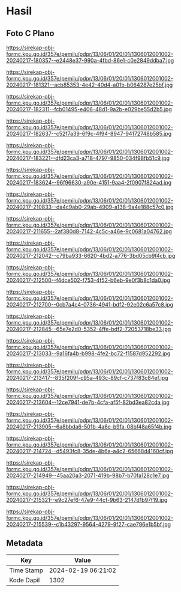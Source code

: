 # Hasil

## Foto C Plano

https://sirekap-obj-formc.kpu.go.id/357e/pemilu/pdpr/13/06/01/20/01/1306012001002-20240217-180357--e2448e37-990a-4fbd-86e1-c0e2849ddba7.jpg

https://sirekap-obj-formc.kpu.go.id/357e/pemilu/pdpr/13/06/01/20/01/1306012001002-20240217-181321--acb85353-4e42-40d4-a01b-b064287e25bf.jpg

https://sirekap-obj-formc.kpu.go.id/357e/pemilu/pdpr/13/06/01/20/01/1306012001002-20240217-182311--fcb01495-e406-48d1-9a2b-e029be55d2b5.jpg

https://sirekap-obj-formc.kpu.go.id/357e/pemilu/pdpr/13/06/01/20/01/1306012001002-20240217-182637--c52f7a39-6f9c-4f94-8947-94172748b585.jpg

https://sirekap-obj-formc.kpu.go.id/357e/pemilu/pdpr/13/06/01/20/01/1306012001002-20240217-183221--dfd23ca3-a718-4797-9850-034f98fb51c9.jpg

https://sirekap-obj-formc.kpu.go.id/357e/pemilu/pdpr/13/06/01/20/01/1306012001002-20240217-183624--96f96630-a90e-4151-9aa4-2f0907f824ad.jpg

https://sirekap-obj-formc.kpu.go.id/357e/pemilu/pdpr/13/06/01/20/01/1306012001002-20240217-210833--da4c9ab0-29ab-4909-a138-9a4e188c57c0.jpg

https://sirekap-obj-formc.kpu.go.id/357e/pemilu/pdpr/13/06/01/20/01/1306012001002-20240217-211655--2af380d8-7142-4c5c-a46e-9c0681a04762.jpg

https://sirekap-obj-formc.kpu.go.id/357e/pemilu/pdpr/13/06/01/20/01/1306012001002-20240217-212042--c79ba933-6620-4bd2-a776-3bd05cb9f4cb.jpg

https://sirekap-obj-formc.kpu.go.id/357e/pemilu/pdpr/13/06/01/20/01/1306012001002-20240217-212500--f4dce502-f753-4f52-b6eb-9e0f3b8c1da0.jpg

https://sirekap-obj-formc.kpu.go.id/357e/pemilu/pdpr/13/06/01/20/01/1306012001002-20240217-212700--0cb7a4c4-0736-4941-bdf2-92e02c6a57c8.jpg

https://sirekap-obj-formc.kpu.go.id/357e/pemilu/pdpr/13/06/01/20/01/1306012001002-20240217-212845--65e7e2d0-5352-4ffe-bdf2-72053718be33.jpg

https://sirekap-obj-formc.kpu.go.id/357e/pemilu/pdpr/13/06/01/20/01/1306012001002-20240217-213033--9a16fa4b-b998-4fe2-bc72-f1587d952292.jpg

https://sirekap-obj-formc.kpu.go.id/357e/pemilu/pdpr/13/06/01/20/01/1306012001002-20240217-213417--835f209f-c95a-493c-89cf-c737f83c84ef.jpg

https://sirekap-obj-formc.kpu.go.id/357e/pemilu/pdpr/13/06/01/20/01/1306012001002-20240217-213604--12ce7941-de7b-4cfa-af5f-82bd3ea82cda.jpg

https://sirekap-obj-formc.kpu.go.id/357e/pemilu/pdpr/13/06/01/20/01/1306012001002-20240217-213905--6a8bbda6-501b-4a6e-b9fa-08bf48a65f4b.jpg

https://sirekap-obj-formc.kpu.go.id/357e/pemilu/pdpr/13/06/01/20/01/1306012001002-20240217-214724--d5493fc8-35de-4b6a-a4c2-65668d4160cf.jpg

https://sirekap-obj-formc.kpu.go.id/357e/pemilu/pdpr/13/06/01/20/01/1306012001002-20240217-214949--45aa20a3-2071-419b-98b7-b70fa128c1e7.jpg

https://sirekap-obj-formc.kpu.go.id/357e/pemilu/pdpr/13/06/01/20/01/1306012001002-20240217-215321--e9c27ef6-47e9-44cf-9b63-2147d1b97f19.jpg

https://sirekap-obj-formc.kpu.go.id/357e/pemilu/pdpr/13/06/01/20/01/1306012001002-20240217-215539--c1b43297-9564-4279-9f27-cae796e1b5bf.jpg


## Metadata

| Key        | Value               |
| ---------- | ------------------- |
| Time Stamp | 2024-02-19 06:21:02 |
| Kode Dapil | 1302                |



